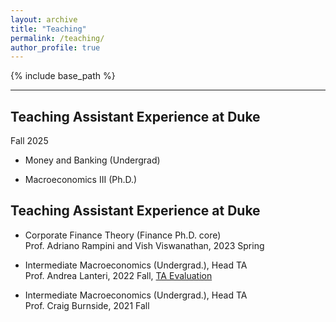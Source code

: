 ```yaml
---
layout: archive
title: "Teaching"
permalink: /teaching/
author_profile: true
---
```


{% include base_path %}

***
## Teaching Assistant Experience at Duke

Fall 2025

* Money and Banking (Undergrad)

* Macroeconomics III (Ph.D.)


## Teaching Assistant Experience at Duke

* Corporate Finance Theory (Finance Ph.D. core)       
Prof. Adriano Rampini and Vish Viswanathan, 2023 Spring

* Intermediate Macroeconomics (Undergrad.), Head TA     
Prof. Andrea Lanteri, 2022 Fall, [TA Evaluation](https://juilinchen.github.io/files/Econ210eval.pdf)   

* Intermediate Macroeconomics (Undergrad.), Head TA     
Prof. Craig Burnside, 2021 Fall

